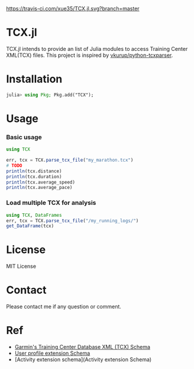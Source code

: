https://travis-ci.com/xue35/TCX.jl.svg?branch=master

# TCX.jl
TCX.jl intends to provide an list of Julia modules to access Training Center XML(TCX) files. This project is inspired by [vkurup/python-tcxparser](https://github.com/vkurup/python-tcxparser).

# Installation
```julia
julia> using Pkg; Pkg.add("TCX");
```

# Usage

### Basic usage
```julia
using TCX

err, tcx = TCX.parse_tcx_file("my_marathon.tcx")
# TODO
println(tcx.distance)
println(tcx.duration)
println(tcx.average_speed)
println(tcx.average_pace)

```

### Load multiple TCX for analysis
```julia
using TCX, DataFrames
err, tcx = TCX.parse_tcx_file("/my_running_logs/")
get_DataFrame(tcx)

```
# License
MIT License

# Contact
Please contact me if any question or comment.

# Ref
* [Garmin's Training Center Database XML (TCX) Schema](http://www8.garmin.com/xmlschemas/TrainingCenterDatabasev2.xsd)
* [User profile extension Schema](http://www8.garmin.com/xmlschemas/UserProfileExtensionv1.xsd)
* [Activity extension schema](Activity extension Schema)

